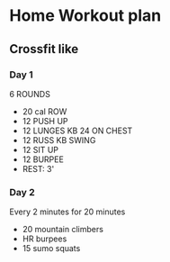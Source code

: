 # Home Workout plan

## Crossfit like

### Day 1

6 ROUNDS
* 20 cal ROW
* 12 PUSH UP
* 12 LUNGES KB 24 ON CHEST
* 12 RUSS KB SWING
* 12 SIT UP
* 12 BURPEE
* REST: 3'

### Day 2

Every 2 minutes for 20 minutes
* 20 mountain climbers
* HR burpees
* 15 sumo squats
